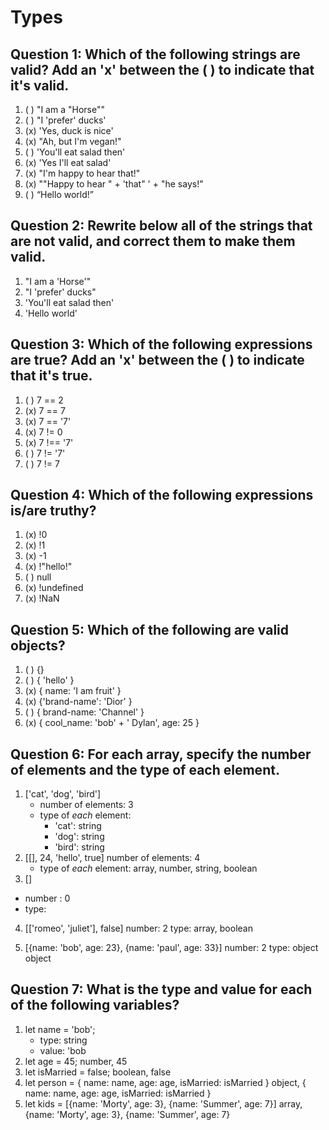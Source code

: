 # Types

## Question 1: Which of the following strings are valid? Add an 'x' between the ( ) to indicate that it's valid.

1. ( ) "I am a "Horse""
2. ( ) "I 'prefer' ducks'
3. (x) 'Yes, duck is nice'
4. (x) "Ah, but I\'m vegan!"
5. ( ) 'You'll eat salad then'
6. (x) 'Yes I\'ll eat salad'
7. (x) "I'm happy to hear that!"
8. (x) "\"Happy to hear " + 'that" ' + "he says!"
9. ( ) “Hello world!”


## Question 2: Rewrite below all of the strings that are not valid, and correct them to make them valid. 
1. "I am a 'Horse'"
2. "I 'prefer' ducks"
5. 'You\'ll eat salad then'
9. 'Hello world'


## Question 3: Which of the following expressions are true? Add an 'x' between the ( ) to indicate that it's true.

1. ( ) 7 == 2
2. (x) 7 == 7
3. (x) 7 == '7'
4. (x) 7 != 0
5. (x) 7 !== '7'
6. ( ) 7 != '7'
7. ( ) 7 != 7


## Question 4: Which of the following expressions is/are truthy?

1. (x) !0
2. (x) !1
3. (x) -1
4. (x) !"hello!"
5. ( ) null
6. (x) !undefined
7. (x) !NaN


## Question 5: Which of the following are valid objects?

1. ( ) {}
2. ( ) { 'hello' }
3. (x) { name: 'I am fruit' }
4. (x) {'brand-name': 'Dior' }
5. ( ) { brand-name: 'Channel' }
6. (x) { cool_name: 'bob' + ' Dylan', age: 25 }


## Question 6: For each array, specify the number of elements and the type of each element.

1. ['cat', 'dog', 'bird']
    - number of elements: 3
    - type of _each_ element:
        - 'cat': string
        - 'dog': string
        - 'bird': string
2. [[], 24, 'hello', true]
    number of elements: 4
    - type of _each_ element: array, number, string, boolean
3. []
- number : 0
- type: 

4. [['romeo', 'juliet'], false]
number: 2
type: array, boolean

5. [{name: 'bob', age: 23}, {name: 'paul', age: 33}]
number: 2
type: object object

## Question 7: What is the type and value for each of the following variables?

1. let  name = 'bob';
    - type: string
    - value: 'bob
2. let age = 45;
number, 45
3. let isMarried = false;
boolean, false
4. let person = { name: name, age: age, isMarried: isMarried }
object, { name: name, age: age, isMarried: isMarried }
5. let kids = [{name: 'Morty', age: 3}, {name: 'Summer', age: 7}]
array, {name: 'Morty', age: 3}, {name: 'Summer', age: 7}